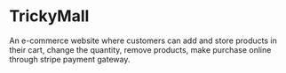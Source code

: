 # TrickyMall
An e-commerce website where customers can add and store products in their cart, change the quantity, remove products, make purchase online through stripe payment gateway.
